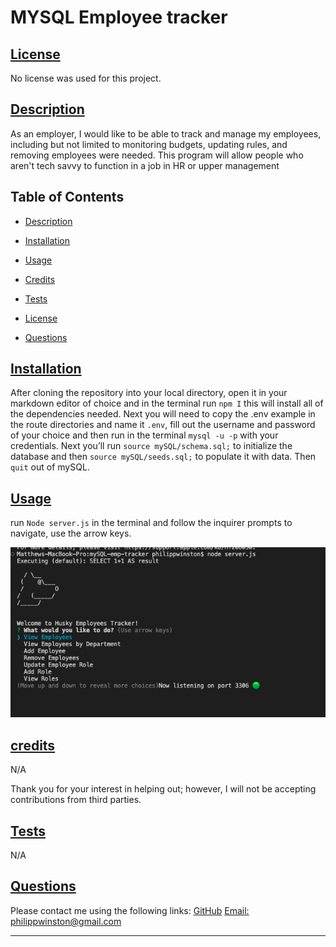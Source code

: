 # MYSQL Employee tracker
  
  
## [License](#license)

No license was used for this project.


  ## [Description](#table-of-contents)
  
  As an employer, I would like to be able to track and manage my employees, including but not limited to monitoring budgets, updating rules, and removing employees were needed. This program will allow people who aren't tech savvy to function in a job in HR or upper management
  
  
  ## Table of Contents
  
  - [Description](#discription)
  - [Installation](#installation)
  - [Usage](#usage)
  - [Credits](#credits)
  
  - [Tests](#tests)
  - [License](#license)
  - [Questions](#questions)
  
  ## [Installation](#table-of-contents)
  
  After cloning the repository into your local directory, open it in your markdown editor of choice and in the terminal run `npm I` this will install all of the dependencies needed. Next you will need to copy the .env example in the route directories and name it `.env`, fill out the username and password of your choice and then run in the terminal `mysql -u -p` with your credentials. Next you’ll run `source mySQL/schema.sql;` to initialize the database and then `source mySQL/seeds.sql;` to populate it with data. Then `quit` out of mySQL.
    
  ## [Usage](#table-of-contents)
  
  run `Node server.js` in the terminal and follow the inquirer prompts to navigate, use the arrow keys.


![alt text](./assets/images/code.png)
  
  ## [credits](#table-of-contents)
  
  N/A
  

  Thank you for your interest in helping out; however, I will not be accepting contributions from third parties.
  


  

  ## [Tests](#table-of-contents)

  N/A


  ## [Questions](#table-of-contents)

  Please contact me using the following links:
  [GitHub](https://github.com/philippwinston)
  [Email: philippwinston@gmail.com](mailto:philippwinston@gmail.com)
  
---
